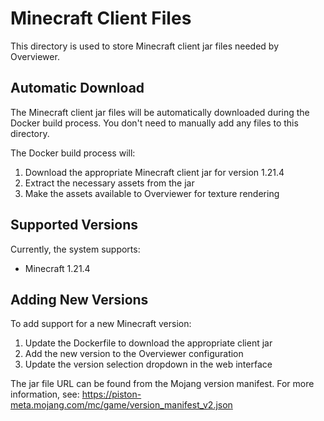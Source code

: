 # Minecraft Client Files

This directory is used to store Minecraft client jar files needed by Overviewer.

## Automatic Download

The Minecraft client jar files will be automatically downloaded during the Docker build process. You don't need to manually add any files to this directory.

The Docker build process will:
1. Download the appropriate Minecraft client jar for version 1.21.4
2. Extract the necessary assets from the jar
3. Make the assets available to Overviewer for texture rendering

## Supported Versions

Currently, the system supports:
- Minecraft 1.21.4

## Adding New Versions

To add support for a new Minecraft version:

1. Update the Dockerfile to download the appropriate client jar
2. Add the new version to the Overviewer configuration
3. Update the version selection dropdown in the web interface

The jar file URL can be found from the Mojang version manifest. For more information, see:
https://piston-meta.mojang.com/mc/game/version_manifest_v2.json